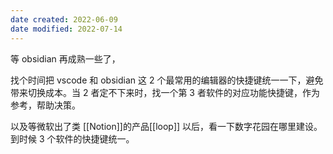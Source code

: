 ```yaml
---
date created: 2022-06-09
date modified: 2022-07-14
---
```


等 obsidian 再成熟一些了，

找个时间把 vscode 和 obsidian 这 2 个最常用的编辑器的快捷键统一一下，避免带来切换成本。当 2 者定不下来时，找一个第 3 者软件的对应功能快捷键，作为参考，帮助决策。

以及等微软出了类 [[Notion]]的产品[[loop]] 以后，看一下数字花园在哪里建设。到时候 3 个软件的快捷键统一。
